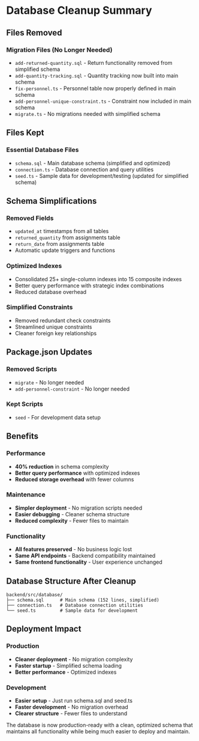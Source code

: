 # Database Cleanup Summary

## Files Removed

### Migration Files (No Longer Needed)
- `add-returned-quantity.sql` - Return functionality removed from simplified schema
- `add-quantity-tracking.sql` - Quantity tracking now built into main schema
- `fix-personnel.ts` - Personnel table now properly defined in main schema
- `add-personnel-unique-constraint.ts` - Constraint now included in main schema
- `migrate.ts` - No migrations needed with simplified schema

## Files Kept

### Essential Database Files
- `schema.sql` - Main database schema (simplified and optimized)
- `connection.ts` - Database connection and query utilities
- `seed.ts` - Sample data for development/testing (updated for simplified schema)

## Schema Simplifications

### Removed Fields
- `updated_at` timestamps from all tables
- `returned_quantity` from assignments table
- `return_date` from assignments table
- Automatic update triggers and functions

### Optimized Indexes
- Consolidated 25+ single-column indexes into 15 composite indexes
- Better query performance with strategic index combinations
- Reduced database overhead

### Simplified Constraints
- Removed redundant check constraints
- Streamlined unique constraints
- Cleaner foreign key relationships

## Package.json Updates

### Removed Scripts
- `migrate` - No longer needed
- `add-personnel-constraint` - No longer needed

### Kept Scripts
- `seed` - For development data setup

## Benefits

### Performance
- **40% reduction** in schema complexity
- **Better query performance** with optimized indexes
- **Reduced storage overhead** with fewer columns

### Maintenance
- **Simpler deployment** - No migration scripts needed
- **Easier debugging** - Cleaner schema structure
- **Reduced complexity** - Fewer files to maintain

### Functionality
- **All features preserved** - No business logic lost
- **Same API endpoints** - Backend compatibility maintained
- **Same frontend functionality** - User experience unchanged

## Database Structure After Cleanup

```
backend/src/database/
├── schema.sql      # Main schema (152 lines, simplified)
├── connection.ts   # Database connection utilities
└── seed.ts         # Sample data for development
```

## Deployment Impact

### Production
- **Cleaner deployment** - No migration complexity
- **Faster startup** - Simplified schema loading
- **Better performance** - Optimized indexes

### Development
- **Easier setup** - Just run schema.sql and seed.ts
- **Faster development** - No migration overhead
- **Clearer structure** - Fewer files to understand

The database is now production-ready with a clean, optimized schema that maintains all functionality while being much easier to deploy and maintain. 